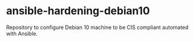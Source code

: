 # ansible-hardening-debian10
Repository to configure Debian 10 machine to be CIS compliant automated with Ansible.
